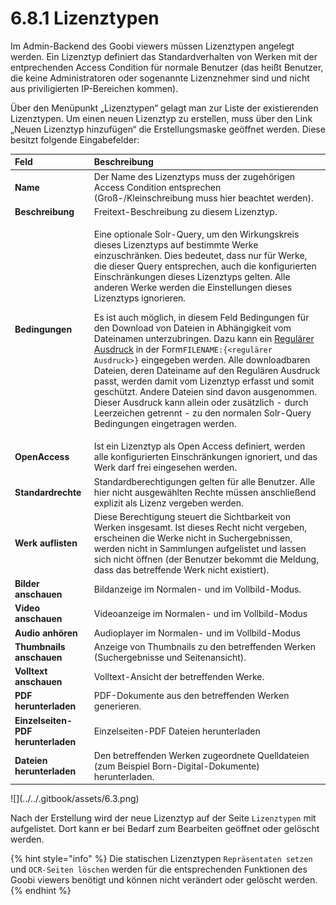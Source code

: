 # 6.8.1 Lizenztypen

Im Admin-Backend des Goobi viewers müssen Lizenztypen angelegt werden. Ein Lizenztyp definiert das Standardverhalten von Werken mit der entprechenden Access Condition für normale Benutzer \(das heißt Benutzer, die keine Administratoren oder sogenannte Lizenznehmer sind und nicht aus priviligierten IP-Bereichen kommen\).

Über den Menüpunkt „Lizenztypen“ gelagt man zur Liste der existierenden Lizenztypen. Um einen neuen Lizenztyp zu erstellen, muss über den Link „Neuen Lizenztyp hinzufügen“ die Erstellungsmaske geöffnet werden. Diese besitzt folgende Eingabefelder:

<table>
  <thead>
    <tr>
      <th style="text-align:left"><b>Feld</b>
      </th>
      <th style="text-align:left">Beschreibung</th>
    </tr>
  </thead>
  <tbody>
    <tr>
      <td style="text-align:left"><b>Name</b>
      </td>
      <td style="text-align:left">Der Name des Lizenztyps muss der zugeh&#xF6;rigen Access Condition entsprechen
        (Gro&#xDF;-/Kleinschreibung muss hier beachtet werden).</td>
    </tr>
    <tr>
      <td style="text-align:left"><b>Beschreibung</b>
      </td>
      <td style="text-align:left">Freitext-Beschreibung zu diesem Lizenztyp.</td>
    </tr>
    <tr>
      <td style="text-align:left"><b>Bedingungen</b>
      </td>
      <td style="text-align:left">
        <p>Eine optionale Solr-Query, um den Wirkungskreis dieses Lizenztyps auf
          bestimmte Werke einzuschr&#xE4;nken. Dies bedeutet, dass nur f&#xFC;r Werke,
          die dieser Query entsprechen, auch die konfigurierten Einschr&#xE4;nkungen
          dieses Lizenztyps gelten. Alle anderen Werke werden die Einstellungen dieses
          Lizenztyps ignorieren.</p>
        <p>Es ist auch m&#xF6;glich, in diesem Feld Bedingungen f&#xFC;r den Download
          von Dateien in Abh&#xE4;ngigkeit vom Dateinamen unterzubringen. Dazu kann
          ein <a href="http://www.regexe.de/hilfe.jsp">Regul&#xE4;rer Ausdruck</a> in
          der Form<code>FILENAME:{&lt;regul&#xE4;rer Ausdruck&gt;}</code> eingegeben
          werden. Alle downloadbaren Dateien, deren Dateiname auf den Regul&#xE4;ren
          Ausdruck passt, werden damit vom Lizenztyp erfasst und somit gesch&#xFC;tzt.
          Andere Dateien sind davon ausgenommen. Dieser Ausdruck kann allein oder
          zus&#xE4;tzlich - durch Leerzeichen getrennt - zu den normalen Solr-Query
          Bedingungen eingetragen werden.</p>
      </td>
    </tr>
    <tr>
      <td style="text-align:left"><b>OpenAccess</b>
      </td>
      <td style="text-align:left">Ist ein Lizenztyp als Open Access definiert, werden alle konfigurierten
        Einschr&#xE4;nkungen ignoriert, und das Werk darf frei eingesehen werden.</td>
    </tr>
    <tr>
      <td style="text-align:left"><b>Standardrechte</b>
      </td>
      <td style="text-align:left">Standardberechtigungen gelten f&#xFC;r alle Benutzer. Alle hier nicht
        ausgew&#xE4;hlten Rechte m&#xFC;ssen anschlie&#xDF;end explizit als Lizenz
        vergeben werden.</td>
    </tr>
    <tr>
      <td style="text-align:left"><b>Werk auflisten</b>
      </td>
      <td style="text-align:left">Diese Berechtigung steuert die Sichtbarkeit von Werken insgesamt. Ist
        dieses Recht nicht vergeben, erscheinen die Werke nicht in Suchergebnissen,
        werden nicht in Sammlungen aufgelistet und lassen sich nicht &#xF6;ffnen
        (der Benutzer bekommt die Meldung, dass das betreffende Werk nicht existiert).</td>
    </tr>
    <tr>
      <td style="text-align:left"><b>Bilder anschauen</b>
      </td>
      <td style="text-align:left">Bildanzeige im Normalen- und im Vollbild-Modus.</td>
    </tr>
    <tr>
      <td style="text-align:left"><b>Video anschauen</b>
      </td>
      <td style="text-align:left">Videoanzeige im Normalen- und im Vollbild-Modus</td>
    </tr>
    <tr>
      <td style="text-align:left"><b>Audio anh&#xF6;ren</b>
      </td>
      <td style="text-align:left">Audioplayer im Normalen- und im Vollbild-Modus</td>
    </tr>
    <tr>
      <td style="text-align:left"><b>Thumbnails anschauen</b>
      </td>
      <td style="text-align:left">Anzeige von Thumbnails zu den betreffenden Werken (Suchergebnisse und
        Seitenansicht).</td>
    </tr>
    <tr>
      <td style="text-align:left"><b>Volltext anschauen</b>
      </td>
      <td style="text-align:left">Volltext-Ansicht der betreffenden Werke.</td>
    </tr>
    <tr>
      <td style="text-align:left"><b>PDF herunterladen</b>
      </td>
      <td style="text-align:left">PDF-Dokumente aus den betreffenden Werken generieren.</td>
    </tr>
    <tr>
      <td style="text-align:left"><b>Einzelseiten-PDF herunterladen</b>
      </td>
      <td style="text-align:left">Einzelseiten-PDF Dateien herunterladen</td>
    </tr>
    <tr>
      <td style="text-align:left"><b>Dateien herunterladen</b>
      </td>
      <td style="text-align:left">Den betreffenden Werken zugeordnete Quelldateien (zum Beispiel Born-Digital-Dokumente)
        herunterladen.</td>
    </tr>
  </tbody>
</table>![](../../.gitbook/assets/6.3.png)

Nach der Erstellung wird der neue Lizenztyp auf der Seite `Lizenztypen` mit aufgelistet. Dort kann er bei Bedarf zum Bearbeiten geöffnet oder gelöscht werden.

{% hint style="info" %}
Die statischen Lizenztypen `Repräsentaten setzen` und `OCR-Seiten löschen` werden für die entsprechenden Funktionen des Goobi viewers benötigt und können nicht verändert oder gelöscht werden.
{% endhint %}

